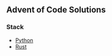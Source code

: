 ## Advent of Code Solutions

### Stack

- [Python](https://github.com/mattbrc/adventofcode)
- [Rust](https://github.com/mattbrc/adventofcode)
